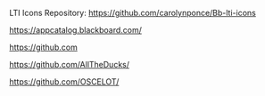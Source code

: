 LTI Icons Repository: https://github.com/carolynponce/Bb-lti-icons

https://appcatalog.blackboard.com/

https://github.com

https://github.com/AllTheDucks/

https://github.com/OSCELOT/
